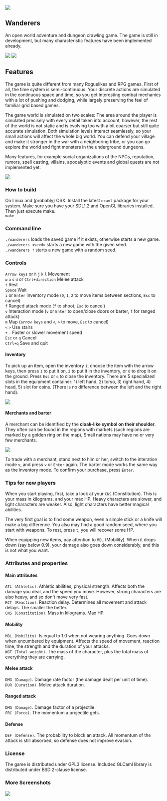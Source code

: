 
![](http://i.imgur.com/TAiMVDq.png)

## Wanderers

An open world adventure and dungeon crawling game. The game is still in development, but many characteristic features have been implemented already.

[![](http://i.imgur.com/gkjrnxm.png)](http://i.imgur.com/nMRF8hu.png) 
[![](http://i.imgur.com/AfrrJeW.png)](http://i.imgur.com/JzH80Dy.png) 

## Features
  The game is quite different from many Roguelikes and RPG games. First of all, 
  the time system is semi-continuous: Your discrete actions are simulated in the
  continuous space and time, so you get interesting combat mechanics with
  a lot of pushing and dodging, while largely preserving the feel of familiar
  grid based games.  

  The game world is simulated on two scales: The area around the player is 
  simulated precisely with every detail taken into account, however, 
  the rest of the world is not static and is evolving too with a bit 
  coarser but still quite accurate simulation. Both simulation levels 
  interact seamlessly, so your small actions will affect the whole big world.
  You can defend your village and make it stronger in the war with a neighboring
  tribe, or you can go explore the world and fight monsters in 
  the underground dungeons.
  
  Many features, for example social organizations of the NPCs, reputation, rumors,
  spell casting, villains, apocalyptic events and global quests are not 
  implemented yet.

![](http://i.imgur.com/SWRG9ws.png)

### How to build
On Linux and (probably) OSX. Install the latest `ocaml` package for your system.
Make sure you have your SDL1.2 and OpenGL libraries installed. Then just execute make.    
  `make`

### Command line
  `./wanderers` loads the saved game if it exists, otherwise starts a new game.   
  `./wanderers <seed>` starts a new game with the given seed.   
  `./wanderers ?` starts a new game with a random seed.

### Controls
`Arrow keys` or `h` `j` `k` `l` Movement  
`w` `a` `s` `d` or `Ctrl+direction` Melee attack   
`t` Rest   
`Space` Wait   
`i` or `Enter` Inventory mode (`0`, `1`, `2` to move items between sections, `Esc` to cancel)   
`f` Ranged attack mode (`f` to shoot, `Esc` to cancel)   
`v` Interaction mode (`v` or `Enter` to open/close doors or barter, `f` for ranged attack)   
`m` Map (`arrow keys` and `<`, `>` to move, `Esc` to cancel)    
`<` `>` Use stairs   
`+` `-` Faster or slower movement speed    
`Esc` or `q` Cancel   
`Ctrl+q` Save and quit   

#### Inventory
To pick up an item, open the inventory `i`, choose the item with the arrow keys,
then press `1` to put it on, `2` to put it in the inventory, or `0` to drop it on the ground.
Press `Esc` or `q` to close the inventory. There are 5 specialized slots in the equipment 
container: 1) left hand, 2) torso, 3) right hand, 4) head, 5) slot for coins. (There is no 
difference between the left and the right hand).

![](http://i.imgur.com/MphfbLn.png)

#### Merchants and barter
A merchant can be identified by the **cloak-like symbol on their shoulder**. 
They often can be found in the regions with markets (such regions are marked by a golden ring on the map),
Small nations may have no or very few merchants. 

![](http://i.imgur.com/fmyuHnA.png)

To trade with a merchant, stand next to him or her, switch to the interation mode `v`, and
press `v` or `Enter` again. The barter mode works the same way as the inventory mode.
To confirm your purchase, press `Enter`.

### Tips for new players
When you start playing, first, take a look at your `CNS` (Constitution).
This is your mass in kilograms, and your max HP. Heavy characters are slower, 
and light characters are weaker. Also, light characters have better magical abilities.

The very first goal is to find some weapon, even a simple stick or a knife will make a big 
difference. You also may find a good random seed, where you start with weapons. To rest, 
press `t`, you will recover some HP.

When equipping new items, pay attention to `MBL` (Mobility). When it drops down (say below 0.9), 
your damage also goes down considerably, and this is not what you want.

### Attributes and properties
#### Main attributes
`ATL (Athletic)`. Athletic abilities, physical strength. Affects both the damage you deal,
and the speed you move. However, strong characters are also heavy, and so don't move very fast.   
`RCT (Reaction)`. Reaction delay. Determines all movement and attack delays. The smaller the better.    
`CNS (Constitution)`. Mass in kilograms. Max HP.  

#### Mobility
`MBL (Mobility)`. Is equal to 1.0 when not wearing anything. Goes down when encumbered by equipment. 
Affects the speed of movement, reaction time, the strength and the duration of your attacks.    
`WGT (Total weight)`. The mass of the character, plus the total mass of everything they are carrying.

#### Melee attack
`DMG (Damage)`. Damage rate factor (the damage dealt per unit of time).  
`DUR (Duration)`. Melee attack duration.

#### Ranged attack
`DMG (Damage)`. Damage factor of a projectile.   
`FRC (Force)`. The momentum a projectile gets.  

#### Defense
`DEF (Defense)`. The probability to block an attack. All momentum of the attack is still absorbed,
so defense does not improve evasion.

### License
The game is distributed under GPL3 license. 
Included GLCaml library is distributed under BSD 2-clause license.

### More Screenshots
[![](http://i.imgur.com/s9xubOd.png)](http://i.imgur.com/pwexIt1.png) 

<!-- [![](http://i.imgur.com/qyjsJ3E.png)](http://i.imgur.com/xbX6Pll.png)  -->
